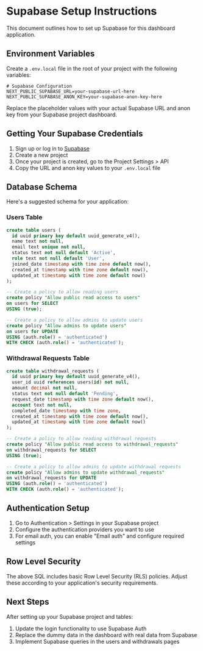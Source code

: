 # Supabase Setup Instructions

This document outlines how to set up Supabase for this dashboard application.

## Environment Variables

Create a `.env.local` file in the root of your project with the following variables:

```
# Supabase Configuration
NEXT_PUBLIC_SUPABASE_URL=your-supabase-url-here
NEXT_PUBLIC_SUPABASE_ANON_KEY=your-supabase-anon-key-here
```

Replace the placeholder values with your actual Supabase URL and anon key from your Supabase project dashboard.

## Getting Your Supabase Credentials

1. Sign up or log in to [Supabase](https://supabase.com/)
2. Create a new project
3. Once your project is created, go to the Project Settings > API
4. Copy the URL and anon key values to your `.env.local` file

## Database Schema

Here's a suggested schema for your application:

### Users Table
```sql
create table users (
  id uuid primary key default uuid_generate_v4(),
  name text not null,
  email text unique not null,
  status text not null default 'Active',
  role text not null default 'User',
  joined_date timestamp with time zone default now(),
  created_at timestamp with time zone default now(),
  updated_at timestamp with time zone default now()
);

-- Create a policy to allow reading users
create policy "Allow public read access to users"
on users for SELECT 
USING (true);

-- Create a policy to allow admins to update users
create policy "Allow admins to update users"
on users for UPDATE 
USING (auth.role() = 'authenticated')
WITH CHECK (auth.role() = 'authenticated');
```

### Withdrawal Requests Table
```sql
create table withdrawal_requests (
  id uuid primary key default uuid_generate_v4(),
  user_id uuid references users(id) not null,
  amount decimal not null,
  status text not null default 'Pending',
  request_date timestamp with time zone default now(),
  account text not null,
  completed_date timestamp with time zone,
  created_at timestamp with time zone default now(),
  updated_at timestamp with time zone default now()
);

-- Create a policy to allow reading withdrawal requests
create policy "Allow public read access to withdrawal_requests"
on withdrawal_requests for SELECT 
USING (true);

-- Create a policy to allow admins to update withdrawal requests
create policy "Allow admins to update withdrawal_requests"
on withdrawal_requests for UPDATE 
USING (auth.role() = 'authenticated')
WITH CHECK (auth.role() = 'authenticated');
```

## Authentication Setup

1. Go to Authentication > Settings in your Supabase project
2. Configure the authentication providers you want to use
3. For email auth, you can enable "Email auth" and configure required settings

## Row Level Security

The above SQL includes basic Row Level Security (RLS) policies. Adjust these according to your application's security requirements.

## Next Steps

After setting up your Supabase project and tables:

1. Update the login functionality to use Supabase Auth
2. Replace the dummy data in the dashboard with real data from Supabase
3. Implement Supabase queries in the users and withdrawals pages 